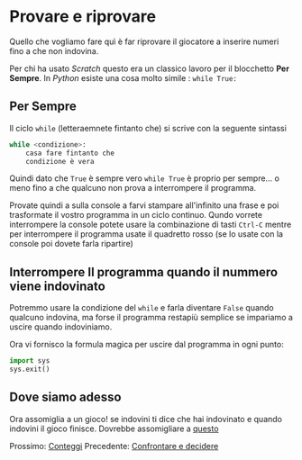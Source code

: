 # Provare e riprovare

Quello che vogliamo fare quì è far riprovare il giocatore a inserire numeri fino a che non indovina.

Per chi ha usato *Scratch* questo era un classico lavoro per il blocchetto **Per Sempre**. In *Python* esiste una cosa 
molto simile : `while True:`

## Per Sempre

Il ciclo `while` (letteraemnete fintanto che) si scrive con la seguente sintassi

```python
while <condizione>:
    casa fare fintanto che
    condizione è vera
```

Quindi dato che `True` è sempre vero `while True` è proprio per sempre... o meno fino a che qualcuno non prova a 
interrompere il programma.

Provate quindi a sulla console a farvi stampare all'infinito una frase e poi trasformate il vostro programma in un 
ciclo continuo. Qundo vorrete interrompere la console potete usare la combinazione di tasti `Ctrl-C` mentre per
interrompere il programma usate il quadretto rosso (se lo usate con la console poi dovete farla ripartire)

## Interrompere Il programma quando il nummero viene indovinato

Potremmo usare la condizione del `while` e farla diventare `False` quando qualcuno indovina, ma forse il programma
restapiù semplice se impariamo a uscire quando indoviniamo.

Ora vi fornisco la formula magica per uscire dal programma in ogni punto:

```python
import sys
sys.exit()
```
## Dove siamo adesso

Ora assomiglia a un gioco! se indovini ti dice che hai indovinato e quando indovini il gioco finisce. Dovrebbe
assomigliare a [questo](ciclo.py)

Prossimo: [Conteggi](conteggi.md)
Precedente: [Confrontare e decidere](confrontare.md)
